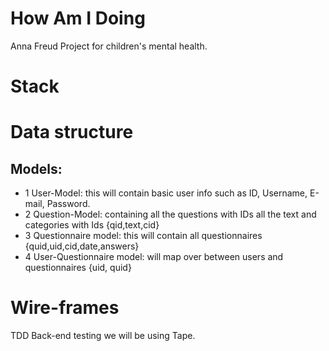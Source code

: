 # How Am I Doing
Anna Freud Project for children's mental health.



# Stack




# Data structure
## Models:
* 1 User-Model: this will contain basic user info such as ID, Username, E-mail, Password.
* 2 Question-Model: containing all the questions with IDs all the text and categories with Ids {qid,text,cid}
* 3 Questionnaire model: this will contain all questionnaires
{quid,uid,cid,date,answers}
* 4 User-Questionnaire model: will map over between users and questionnaires
{uid, quid} 


# Wire-frames




TDD
Back-end testing we will be using Tape.
